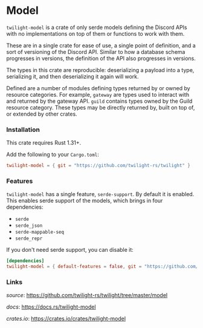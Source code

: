 # Model

`twilight-model` is a crate of only serde models defining the Discord APIs with
no implementations on top of them or functions to work with them.

These are in a single crate for ease of use, a single point of definition,
and a sort of versioning of the Discord API. Similar to how a database
schema progresses in versions, the definition of the API also progresses in
versions.

The types in this crate are reproducible: deserializing a payload into a
type, serializing it, and then deserializing it again will work.

Defined are a number of modules defining types returned by or owned by
resource categories. For example, `gateway` are types used to interact with
and returned by the gateway API. `guild` contains types owned by the Guild
resource category. These types may be directly returned by, built on top of,
or extended by other crates.

### Installation

This crate requires Rust 1.31+.

Add the following to your `Cargo.toml`:

```toml
twilight-model = { git = "https://github.com/twilight-rs/twilight" }
```

### Features

`twilight-model` has a single feature, `serde-support`. By default it is enabled.
This enables serde support of the models, which brings in four dependencies:

- `serde`
- `serde_json`
- `serde-mappable-seq`
- `serde_repr`

If you don't need serde support, you can disable it:

```toml
[dependencies]
twilight-model = { default-features = false, git = "https://github.com/twilight-rs/twilight" }
```

### Links

*source*: <https://github.com/twilight-rs/twilight/tree/master/model>

*docs*: <https://docs.rs/twilight-model>

*crates.io*: <https://crates.io/crates/twilight-model>
